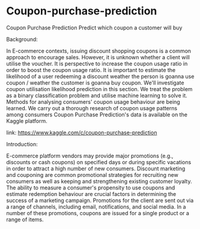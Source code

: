# Coupon-purchase-prediction 

Coupon Purchase Prediction
Predict which coupon a customer will buy

Background:

In E-commerce contexts, issuing discount shopping coupons is a common approach to 
encourage sales. However, it is unknown whether a client will utilise the voucher. It is 
perspective to increase the coupon usage ratio in order to boost the coupon usage ratio. It 
is important to estimate the likelihood of a user redeeming a discount weather the person is 
goanna use coupon / weather the customer is goanna buy coupon.
We'll investigate coupon utilisation likelihood prediction in this section. We treat the 
problem as a binary classification problem and utilise machine learning to solve it. Methods 
for analysing consumers' coupon usage behaviour are being learned. We carry out a 
thorough research of coupon usage patterns among consumers
Coupon Purchase Prediction's data is available on the Kaggle platform. 

link: https://www.kaggle.com/c/coupon-purchase-prediction

Introduction:

E-commerce platform vendors may provide major promotions (e.g., discounts or cash 
coupons) on specified days or during specific vacations in order to attract a high number of 
new consumers.
Discount marketing and couponing are common promotional strategies for recruiting new 
consumers as well as keeping and strengthening existing customer loyalty. The ability to 
measure a consumer's propensity to use coupons and estimate redemption behaviour are 
crucial factors in determining the success of a marketing campaign.
Promotions for the client are sent out via a range of channels, including email, notifications, 
and social media. In a number of these promotions, coupons are issued for a single product 
or a range of items. 
